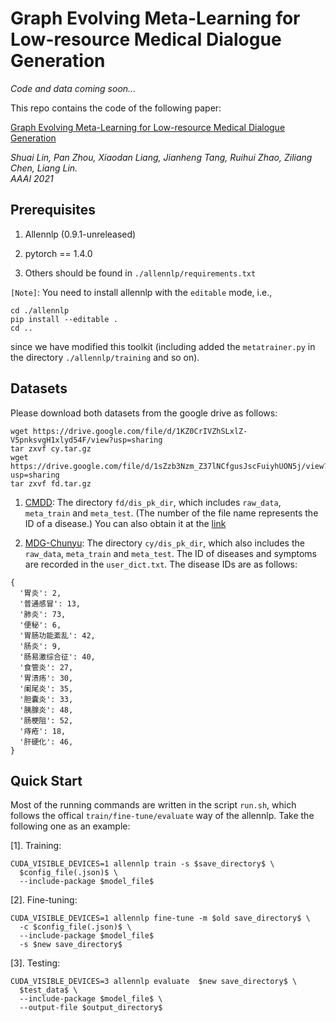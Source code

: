 # Graph Evolving Meta-Learning for Low-resource Medical Dialogue Generation

*Code and data coming soon...*

This repo contains the code of the following paper:

[Graph Evolving Meta-Learning for Low-resource Medical Dialogue Generation](https://arxiv.org/abs/2012.11988)

*Shuai Lin, Pan Zhou, Xiaodan Liang, Jianheng Tang, Ruihui Zhao, Ziliang Chen, Liang Lin.*    
*AAAI 2021*  

## Prerequisites

1. Allennlp (0.9.1-unreleased) 

2. pytorch == 1.4.0

3. Others should be found in ```./allennlp/requirements.txt```

```[Note]```: You need to install allennlp with the ```editable``` mode, i.e.,
```
cd ./allennlp
pip install --editable .
cd ..
```
since we have modified this toolkit (including added the ```metatrainer.py``` 
in the directory ```./allennlp/training``` and so on).

## Datasets

Please download both datasets from the google drive as follows:
```
wget https://drive.google.com/file/d/1KZ0CrIVZhSLxlZ-V5pnksvgH1xlyd54F/view?usp=sharing
tar zxvf cy.tar.gz
wget https://drive.google.com/file/d/1sZzb3Nzm_Z37lNCfgusJscFuiyhUON5j/view?usp=sharing
tar zxvf fd.tar.gz
```

1. [CMDD](https://drive.google.com/file/d/1sZzb3Nzm_Z37lNCfgusJscFuiyhUON5j/view?usp=sharing): The directory ```fd/dis_pk_dir```, which includes ```raw_data```, ```meta_train``` and ```meta_test```. (The number of the file name represents the ID of a
  disease.) You can also obtain it at the [link](https://drive.google.com/file/d/1sZzb3Nzm_Z37lNCfgusJscFuiyhUON5j/view?usp=sharing)
  
2. [MDG-Chunyu](https://drive.google.com/file/d/1KZ0CrIVZhSLxlZ-V5pnksvgH1xlyd54F/view?usp=sharing): The directory ```cy/dis_pk_dir```, which also includes the ```raw_data```, ```meta_train``` and ```meta_test```. The ID of diseases and symptoms are recorded in the `user_dict.txt`. The disease IDs are as follows:
 ```
 {
   '胃炎': 2,
   '普通感冒': 13,
   '肺炎': 73,
   '便秘': 6,
   '胃肠功能紊乱': 42,
   '肠炎': 9,
   '肠易激综合征': 40,
   '食管炎': 27,
   '胃溃疡': 30,
   '阑尾炎': 35,
   '胆囊炎': 33,
   '胰腺炎': 48,
   '肠梗阻': 52,
   '痔疮': 18,
   '肝硬化': 46,
 }
 ```
 
 
## Quick Start

Most of the running commands are written in the script `run.sh`, which
follows the offical `train/fine-tune/evaluate` way of the allennlp. Take the
following one as an example:

[1]. Training:
```
CUDA_VISIBLE_DEVICES=1 allennlp train -s $save_directory$ \
  $config_file(.json)$ \
  --include-package $model_file$
```

[2]. Fine-tuning:
```
CUDA_VISIBLE_DEVICES=1 allennlp fine-tune -m $old save_directory$ \
  -c $config_file(.json)$ \
  --include-package $model_file$
  -s $new save_directory$
```  

[3]. Testing:
```
CUDA_VISIBLE_DEVICES=3 allennlp evaluate  $new save_directory$ \
  $test_data$ \
  --include-package $model_file$ \
  --output-file $output_directory$
```

